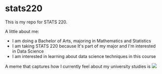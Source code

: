 # stats220
This is my repo for STATS 220. 

A little about me:

- I am doing a Bachelor of Arts, majoring in Mathematics and Statistics
- I am taking STATS 220 because It's part of my major and I'm interested in Data Science
- I am interested in learning about data science techniques in this course

A meme that captures how I currently feel about my university studies is ![]([https://c.tenor.com/8druEACXtX8AAAAd/tenor.gif](https://i.kym-cdn.com/photos/images/newsfeed/002/273/096/51c.gif))
